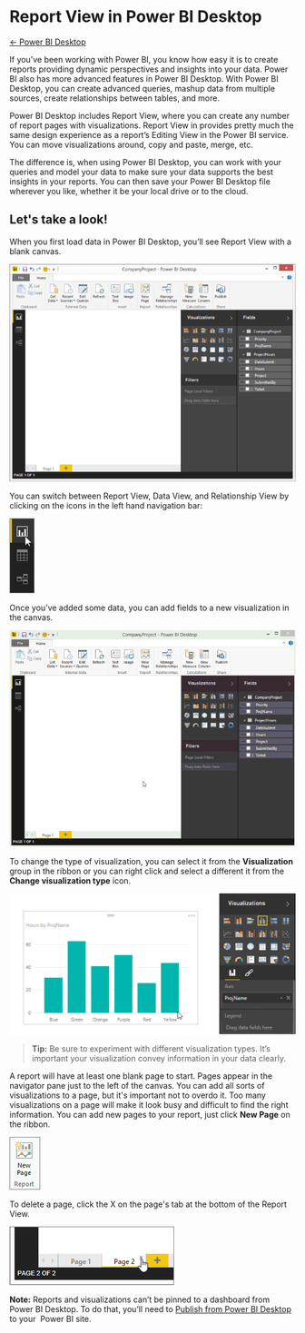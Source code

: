 <properties 
   pageTitle="Report View in Power BI Desktop"
   description="Report View in Power BI Desktop"
   services="powerbi" 
   documentationCenter="" 
   authors="v-aljenk" 
   manager="mblythe" 
   editor=""
   tags=""/>
 
<tags
   ms.service="powerbi"
   ms.devlang="NA"
   ms.topic="article"
   ms.tgt_pltfrm="NA"
   ms.workload="powerbi"
   ms.date="10/14/2015"
   ms.author="v-aljenk"/>

# Report View in Power BI Desktop

[← Power BI Desktop](https://support.powerbi.com/knowledgebase/topics/68530-power-bi-desktop)

If you’ve been working with Power BI, you know how easy it is to create reports providing dynamic perspectives and insights into your data. Power BI also has more advanced features in Power BI Desktop. With Power BI Desktop, you can create advanced queries, mashup data from multiple sources, create relationships between tables, and more.

Power BI Desktop includes Report View, where you can create any number of report pages with visualizations. Report View in provides pretty much the same design experience as a report’s Editing View in the Power BI service. You can move visualizations around, copy and paste, merge, etc.

The difference is, when using Power BI Desktop, you can work with your queries and model your data to make sure your data supports the best insights in your reports. You can then save your Power BI Desktop file wherever you like, whether it be your local drive or to the cloud.

## Let's take a look!

When you first load data in Power BI Desktop, you’ll see Report View with a blank canvas.

![](media/powerbi-desktop-report-view/PBI_ReportViewInPBIDesigner_ReportView.png)

You can switch between Report View, Data View, and Relationship View by clicking on the icons in the left hand navigation bar:

![](media/powerbi-desktop-report-view/PBI_ReportViewInPBIDesigner_ChangeView.png)

Once you’ve added some data, you can add fields to a new visualization in the canvas.

![](media/powerbi-desktop-report-view/PBID_ReportView_AddVis.gif)

To change the type of visualization, you can select it from the **Visualization** group in the ribbon or you can right click and select a different it from the **Change visualization type** icon.

![](media/powerbi-desktop-report-view/PBID_ReportView_ChangeVis.gif)

> **Tip:** Be sure to experiment with different visualization types. It’s important your visualization convey information in your data clearly.

A report will have at least one blank page to start. Pages appear in the navigator pane just to the left of the canvas. You can add all sorts of visualizations to a page, but it's important not to overdo it. Too many visualizations on a page will make it look busy and difficult to find the right information. You can add new pages to your report, just click **New Page** on the ribbon.

![](media/powerbi-desktop-report-view/PBIDesignerReportViewNewPage.png)

To delete a page, click the X on the page's tab at the bottom of the Report View.

![](media/powerbi-desktop-report-view/PBI_ReportViewInPBIDesigner_DeletePage.png)

**Note:** Reports and visualizations can’t be pinned to a dashboard from Power BI Desktop. To do that, you’ll need to [Publish from Power BI Desktop](http://support.powerbi.com/knowledgebase/articles/461278-upload-power-bi-designer-files) to your  Power BI site.
